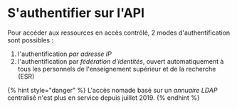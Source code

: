 # S'authentifier sur l'API

Pour accéder aux ressources en accès contrôlé, 2 modes d'authentification sont possibles :

1. l'authentification _par adresse IP_
2. l'authentification par _fédération d'identités_, ouvert automatiquement à tous les personnels de l'enseignement supérieur et de la recherche \(ESR\)

{% hint style="danger" %}
L'accès nomade basé sur un _annuaire LDAP_ centralisé n'est plus en service depuis juillet 2019.
{% endhint %}

 

